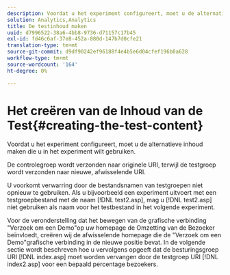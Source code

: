 ```yaml
---
description: Voordat u het experiment configureert, moet u de alternatieve inhoud maken die u in het experiment wilt gebruiken.
solution: Analytics,Analytics
title: De testinhoud maken
uuid: d7996522-38a6-4bb8-9736-d71157c17b45
exl-id: fd46c6af-37e8-452a-880d-147b7d0cfe21
translation-type: tm+mt
source-git-commit: d9df90242ef96188f4e4b5e6d04cfef196b0a628
workflow-type: tm+mt
source-wordcount: '164'
ht-degree: 0%

---
```


# Het creëren van de Inhoud van de Test{#creating-the-test-content}

Voordat u het experiment configureert, moet u de alternatieve inhoud maken die u in het experiment wilt gebruiken.

De controlegroep wordt verzonden naar originele URI, terwijl de testgroep wordt verzonden naar nieuwe, afwisselende URI.

U voorkomt verwarring door de bestandsnamen van testgroepen niet opnieuw te gebruiken. Als u bijvoorbeeld een experiment uitvoert met een testgroepbestand met de naam [!DNL test2.asp], mag u [!DNL test2.asp] niet gebruiken als naam voor het testbestand in het volgende experiment.

Voor de veronderstelling dat het bewegen van de grafische verbinding &quot;Verzoek om een Demo&quot;op uw homepage de Omzetting van de Bezoeker beïnvloedt, creëren wij de afwisselende homepage die de &quot;Verzoek om een Demo&quot;grafische verbinding in de nieuwe positie bevat. In de volgende sectie wordt beschreven hoe u vervolgens opgeeft dat de besturingsgroep URI [!DNL index.asp] moet worden vervangen door de testgroep URI [!DNL index2.asp] voor een bepaald percentage bezoekers.
